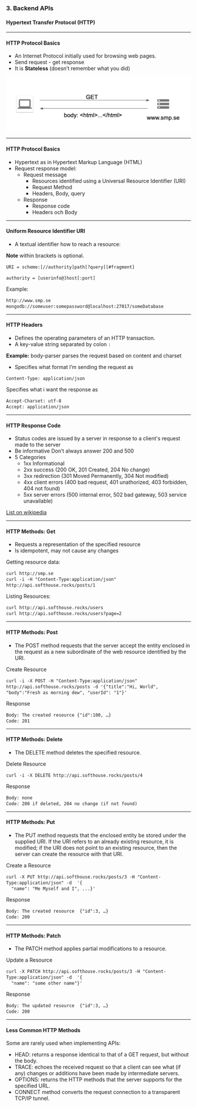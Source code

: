 ### 3. Backend APIs
#### Hypertext Transfer Protocol (HTTP)

---
#### HTTP Protocol Basics
* An Internet Protocol initially used for browsing web pages.
* Send request - get response
* It is <b>Stateless</b> (doesn’t remember what you did)

<img style="width: 700px;" src="/media/backend-api-images/backend-api-3/http.png" alt="http">

---
#### HTTP Protocol Basics
* Hypertext as in Hypertext Markup Language (HTML)
* Request response model:
  * Request message
    * Resources identified using a Universal Resource Identifier (URI)
    * Request Method
    * Headers, Body, query
  * Response
    * Response code
    * Headers och Body

---
####  Uniform Resource Identifier URI
* A textual identifier how to reach a resource:

**Note** within brackets is optional.

```Shell
URI = scheme:[//authority]path[?query][#fragment]
```
```Shell
authority = [userinfo@]host[:port]
```

Example:
```Shell
http://www.smp.se
mongodb://someuser:somepassword@localhost:27017/someDatabase
```

---
    
####  HTTP Headers
* Defines the operating parameters of an HTTP transaction.
* A key-value string separated by colon ```:```
            
**Example:**  body-parser parses the request based on content and charset

* Specifies what format I’m sending the request as
```Shell
Content-Type: application/json
```
Specifies what i want the response as
```Shell
Accept-Charset: utf-8
Accept: application/json
```

---
####  HTTP Response Code
* Status codes are issued by a server in response to a client's request made to the server
* Be informative Don’t always answer 200 and 500
* 5 Categories
  * 1xx Informational
  * 2xx success (200 OK, 201 Created, 204 No change)
  * 3xx redirection (301 Moved Permanently, 304 Not modified)
  * 4xx client errors (400 bad request, 401 unathorized, 403 forbidden, 404 not found)
  * 5xx server errors (500 internal error, 502 bad gateway, 503 service unavailable)
            
<a href="https://en.wikipedia.org/wiki/List_of_HTTP_status_codes" target="_blank">List on wikipedia</a>

---
####  HTTP Methods: Get

* Requests a representation of the specified resource
* Is idempotent, may not cause any changes
            
Getting resource data:
```Shell
curl http://smp.se
curl -i -H "Content-Type:application/json" http://api.softhouse.rocks/posts/1
```
Listing Resources:
```Shell
curl http://api.softhouse.rocks/users
curl http://api.softhouse.rocks/users?page=2
```

---

####  HTTP Methods: Post

* The POST method requests that the server accept the entity enclosed in the request as a new subordinate of the web resource identified by the URI.

Create Resource
```Shell
curl -i -X POST -H "Content-Type:application/json" http://api.softhouse.rocks/posts -d '{"title":"Hi, World", "body":"Fresh as morning dew", "userId": "1"}'
```
Response
```Shell
Body: The created resource {"id":100, …}
Code: 201
```

---
####  HTTP Methods: Delete

* The DELETE method deletes the specified resource.

Delete Resource

```Shell
curl -i -X DELETE http://api.softhouse.rocks/posts/4
```
Response
```Shell
Body: none
Code: 200 if deleted, 204 no change (if not found)
```

---

####  HTTP Methods: Put

* The PUT method requests that the enclosed entity be stored under the supplied URI. If the URI refers to an already existing resource, it is modified; if the URI does not point to an existing resource, then the server can create the resource with that URI.

Create a Resource

```Shell
curl -X PUT http://api.softhouse.rocks/posts/3 -H "Content-Type:application/json" -d  '{
  "name": "Me Myself and I", ...}'          
```
Response
```Shell
Body: The created resource  {"id":3, …}
Code: 200
```

---

####  HTTP Methods: Patch

* The PATCH method applies partial modifications to a resource.

Update a Resource
```Shell
curl -X PATCH http://api.softhouse.rocks/posts/3 -H "Content-Type:application/json" -d  '{
  "name": "some other name"}'     
```
Response
```Shell
Body: The updated resource  {"id":3, …}
Code: 200            
```

---

#### Less Common HTTP Methods
Some are rarely used when implementing APIs:
* HEAD: returns a response identical to that of a GET request, but without the body.
* TRACE: echoes the received request so that a client can see what (if any) changes or additions have been made by intermediate servers.
* OPTIONS: returns the HTTP methods that the server supports for the specified URL.
* CONNECT method converts the request connection to a transparent TCP/IP tunnel.
